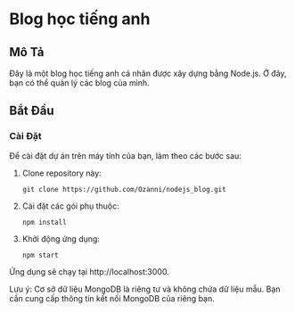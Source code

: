 
# Blog học tiếng anh

## Mô Tả

Đây là một blog học tiếng anh cá nhân được xây dựng bằng Node.js. Ở đây, bạn có thể quản lý các blog của mình.

## Bắt Đầu

### Cài Đặt

Để cài đặt dự án trên máy tính của bạn, làm theo các bước sau:

1. Clone repository này:

   ```shell
   git clone https://github.com/Ozanni/nodejs_blog.git
   
2. Cài đặt các gói phụ thuộc:
   ```shell
   npm install
   
3. Khởi động ứng dụng:
    ```shell
    npm start
    
  Ứng dụng sẽ chạy tại http://localhost:3000.
  
Lưu ý: Cơ sở dữ liệu MongoDB là riêng tư và không chứa dữ liệu mẫu. Bạn cần cung cấp thông tin kết nối MongoDB của riêng bạn.
